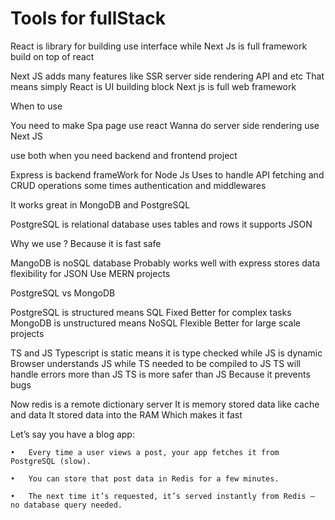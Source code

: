 # Tools for fullStack

React is library for building use interface while Next Js is full framework build on top of react 

Next JS adds many features like 
SSR server side rendering 
API  and etc
That means simply 
React is UI building block 
Next js is full web framework
 
When to use 

You need to make Spa page use react 
Wanna do server side rendering use Next JS 

 use both when you need backend and frontend project 

Express is backend frameWork  for Node Js 
Uses to handle API fetching and CRUD operations some times authentication and middlewares

It works great in MongoDB and  PostgreSQL


PostgreSQL is relational database uses tables and rows  it supports JSON 

Why we use ? Because it is fast safe 

MangoDB is noSQL database 
Probably works well with express stores data flexibility for JSON
Use MERN projects 

PostgreSQL vs MongoDB 

PostgreSQL is structured means SQL 
Fixed 
Better for complex tasks 
MongoDB is unstructured means NoSQL
Flexible 
Better for large scale projects 


TS and JS 
Typescript is static means it is type checked while JS is dynamic 
Browser understands JS while TS needed to be compiled to JS 
TS will handle errors more than JS 
TS is more safer than JS Because it prevents bugs 


Now redis is a remote dictionary server 
It is memory stored data like cache and data 
It stored data into the RAM
Which makes it fast 

Let’s say you have a blog app:

	•	Every time a user views a post, your app fetches it from PostgreSQL (slow).

	•	You can store that post data in Redis for a few minutes.

	•	The next time it’s requested, it’s served instantly from Redis — no database query needed.

